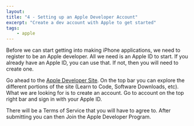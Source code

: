 ```yaml
---
layout:
title: "4 - Setting up an Apple Developer Account"
excerpt: "Create a dev account with Apple to get started"
tags:
    - apple
---
```

Before we can start getting into making iPhone applications, we need to register to be an Apple developer. All we need is an Apple ID to start. If you already have an Apple ID, you can use that. If not, then you will need to create one.

Go ahead to the [Apple Developer Site](https://developer.apple.com/). On the top bar you can explore the different portions of the site (Learn to Code, Software Downloads, etc). What we are looking for is to create an account. Go to account on the top right bar and sign in with your Apple ID.

There will be a Terms of Service that you will have to agree to. After submitting you can then Join the Apple Developer Program. 
